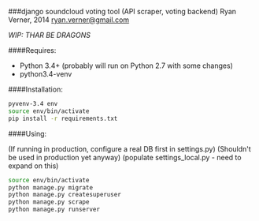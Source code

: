 ###django soundcloud voting tool (API scraper, voting backend)
Ryan Verner, 2014 <ryan.verner@gmail.com>

*WIP: THAR BE DRAGONS*

####Requires:

  * Python 3.4+ (probably will run on Python 2.7 with some changes)
  * python3.4-venv

####Installation:

```bash
pyvenv-3.4 env
source env/bin/activate
pip install -r requirements.txt
```

####Using:

(If running in production, configure a real DB first in settings.py)
(Shouldn't be used in production yet anyway)
(populate settings_local.py - need to expand on this)

```bash
source env/bin/activate
python manage.py migrate
python manage.py createsuperuser
python manage.py scrape
python manage.py runserver
```

